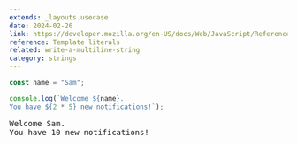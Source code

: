 ```yaml
---
extends: _layouts.usecase
date: 2024-02-26
link: https://developer.mozilla.org/en-US/docs/Web/JavaScript/Reference/Template_literals
reference: Template literals
related: write-a-multiline-string
category: strings
---
```


```javascript
const name = "Sam";

console.log(`Welcome ${name}.
You have ${2 * 5} new notifications!`);
```

<pre class="output">
Welcome Sam.
You have 10 new notifications!
</pre>
